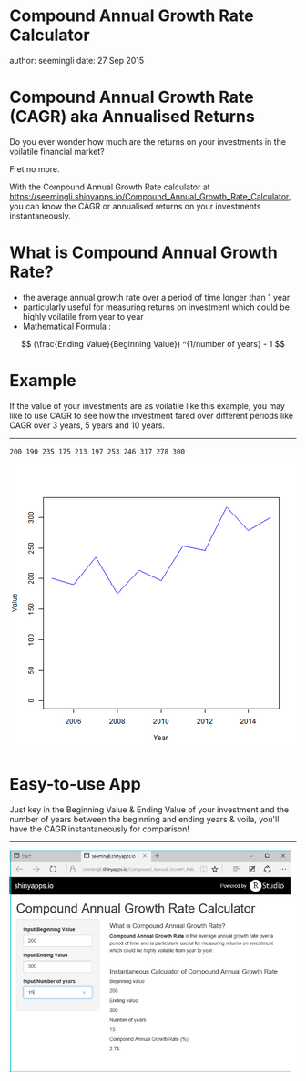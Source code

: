 Compound Annual Growth Rate Calculator
========================================================
author: seemingli
date: 27 Sep 2015

Compound Annual Growth Rate (CAGR) aka Annualised Returns
========================================================

Do you ever wonder how much are the returns on your investments in the voilatile financial market?

Fret no more. 

With the Compound Annual Growth Rate calculator at  https://seemingli.shinyapps.io/Compound_Annual_Growth_Rate_Calculator, you can know the CAGR or annualised returns on your investments instantaneously.

What is Compound Annual Growth Rate?
========================================================

- the average annual growth rate over a period of time longer than 1 year
- particularly useful for measuring returns on investment which could be highly voilatile from year to year
- Mathematical Formula :

$$ (\frac{Ending Value}{Beginning Value}) ^{1/number of years} - 1 $$

Example
========================================================
If the value of your investments are as voilatile like this example, you may like to use CAGR to see how the investment fared over different periods like CAGR over 3 years, 5 years and 10 years.
***

```
200 190 235 175 213 197 253 246 317 278 300
```

![plot of chunk unnamed-chunk-1](Presentation2-figure/unnamed-chunk-1-1.png) 

Easy-to-use App
========================================================
Just key in the Beginning Value & Ending Value of your investment and the number of years between the beginning and ending years & voila, you'll have the CAGR instantaneously for comparison!
***
![Screenshot](AppScreenshot.png)




